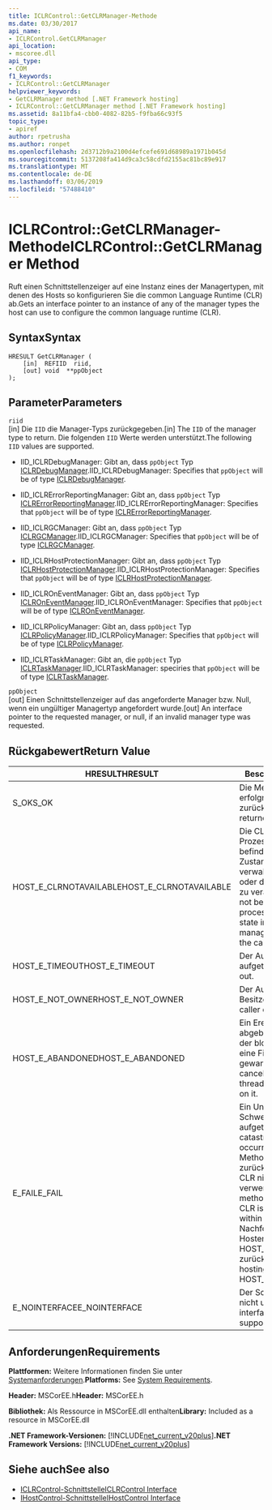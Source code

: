 ```yaml
---
title: ICLRControl::GetCLRManager-Methode
ms.date: 03/30/2017
api_name:
- ICLRControl.GetCLRManager
api_location:
- mscoree.dll
api_type:
- COM
f1_keywords:
- ICLRControl::GetCLRManager
helpviewer_keywords:
- GetCLRManager method [.NET Framework hosting]
- ICLRControl::GetCLRManager method [.NET Framework hosting]
ms.assetid: 8a11bfa4-cbb0-4082-82b5-f9fba66c93f5
topic_type:
- apiref
author: rpetrusha
ms.author: ronpet
ms.openlocfilehash: 2d3712b9a2100d4efcefe691d68989a1971b045d
ms.sourcegitcommit: 5137208fa414d9ca3c58cdfd2155ac81bc89e917
ms.translationtype: MT
ms.contentlocale: de-DE
ms.lasthandoff: 03/06/2019
ms.locfileid: "57488410"
---
```

# <a name="iclrcontrolgetclrmanager-method"></a><span data-ttu-id="7a59a-102">ICLRControl::GetCLRManager-Methode</span><span class="sxs-lookup"><span data-stu-id="7a59a-102">ICLRControl::GetCLRManager Method</span></span>
<span data-ttu-id="7a59a-103">Ruft einen Schnittstellenzeiger auf eine Instanz eines der Managertypen, mit denen des Hosts so konfigurieren Sie die common Language Runtime (CLR) ab.</span><span class="sxs-lookup"><span data-stu-id="7a59a-103">Gets an interface pointer to an instance of any of the manager types the host can use to configure the common language runtime (CLR).</span></span>  
  
## <a name="syntax"></a><span data-ttu-id="7a59a-104">Syntax</span><span class="sxs-lookup"><span data-stu-id="7a59a-104">Syntax</span></span>  
  
```  
HRESULT GetCLRManager (  
    [in]  REFIID  riid,  
    [out] void  **ppObject  
);  
```  
  
## <a name="parameters"></a><span data-ttu-id="7a59a-105">Parameter</span><span class="sxs-lookup"><span data-stu-id="7a59a-105">Parameters</span></span>  
 `riid`  
 <span data-ttu-id="7a59a-106">[in] Die `IID` die Manager-Typs zurückgegeben.</span><span class="sxs-lookup"><span data-stu-id="7a59a-106">[in] The `IID` of the manager type to return.</span></span> <span data-ttu-id="7a59a-107">Die folgenden `IID` Werte werden unterstützt.</span><span class="sxs-lookup"><span data-stu-id="7a59a-107">The following `IID` values are supported.</span></span>  
  
-   <span data-ttu-id="7a59a-108">IID_ICLRDebugManager: Gibt an, dass `ppObject` Typ [ICLRDebugManager](../../../../docs/framework/unmanaged-api/hosting/iclrdebugmanager-interface.md).</span><span class="sxs-lookup"><span data-stu-id="7a59a-108">IID_ICLRDebugManager: Specifies that `ppObject` will be of type [ICLRDebugManager](../../../../docs/framework/unmanaged-api/hosting/iclrdebugmanager-interface.md).</span></span>  
  
-   <span data-ttu-id="7a59a-109">IID_ICLRErrorReportingManager: Gibt an, dass `ppObject` Typ [ICLRErrorReportingManager](../../../../docs/framework/unmanaged-api/hosting/iclrerrorreportingmanager-interface.md).</span><span class="sxs-lookup"><span data-stu-id="7a59a-109">IID_ICLRErrorReportingManager: Specifies that `ppObject` will be of type [ICLRErrorReportingManager](../../../../docs/framework/unmanaged-api/hosting/iclrerrorreportingmanager-interface.md).</span></span>  
  
-   <span data-ttu-id="7a59a-110">IID_ICLRGCManager: Gibt an, dass `ppObject` Typ [ICLRGCManager](../../../../docs/framework/unmanaged-api/hosting/iclrgcmanager-interface.md).</span><span class="sxs-lookup"><span data-stu-id="7a59a-110">IID_ICLRGCManager: Specifies that `ppObject` will be of type [ICLRGCManager](../../../../docs/framework/unmanaged-api/hosting/iclrgcmanager-interface.md).</span></span>  
  
-   <span data-ttu-id="7a59a-111">IID_ICLRHostProtectionManager: Gibt an, dass `ppObject` Typ [ICLRHostProtectionManager](../../../../docs/framework/unmanaged-api/hosting/iclrhostprotectionmanager-interface.md).</span><span class="sxs-lookup"><span data-stu-id="7a59a-111">IID_ICLRHostProtectionManager: Specifies that `ppObject` will be of type [ICLRHostProtectionManager](../../../../docs/framework/unmanaged-api/hosting/iclrhostprotectionmanager-interface.md).</span></span>  
  
-   <span data-ttu-id="7a59a-112">IID_ICLROnEventManager: Gibt an, dass `ppObject` Typ [ICLROnEventManager](../../../../docs/framework/unmanaged-api/hosting/iclroneventmanager-interface.md).</span><span class="sxs-lookup"><span data-stu-id="7a59a-112">IID_ICLROnEventManager: Specifies that `ppObject` will be of type [ICLROnEventManager](../../../../docs/framework/unmanaged-api/hosting/iclroneventmanager-interface.md).</span></span>  
  
-   <span data-ttu-id="7a59a-113">IID_ICLRPolicyManager: Gibt an, dass `ppObject` Typ [ICLRPolicyManager](../../../../docs/framework/unmanaged-api/hosting/iclrpolicymanager-interface.md).</span><span class="sxs-lookup"><span data-stu-id="7a59a-113">IID_ICLRPolicyManager: Specifies that `ppObject` will be of type [ICLRPolicyManager](../../../../docs/framework/unmanaged-api/hosting/iclrpolicymanager-interface.md).</span></span>  
  
-   <span data-ttu-id="7a59a-114">IID_ICLRTaskManager: Gibt an, die `ppObject` Typ [ICLRTaskManager](../../../../docs/framework/unmanaged-api/hosting/iclrtaskmanager-interface.md).</span><span class="sxs-lookup"><span data-stu-id="7a59a-114">IID_ICLRTaskManager: speciries that `ppObject` will be of type [ICLRTaskManager](../../../../docs/framework/unmanaged-api/hosting/iclrtaskmanager-interface.md).</span></span>  
  
 `ppObject`  
 <span data-ttu-id="7a59a-115">[out] Einen Schnittstellenzeiger auf das angeforderte Manager bzw. Null, wenn ein ungültiger Managertyp angefordert wurde.</span><span class="sxs-lookup"><span data-stu-id="7a59a-115">[out] An interface pointer to the requested manager, or null, if an invalid manager type was requested.</span></span>  
  
## <a name="return-value"></a><span data-ttu-id="7a59a-116">Rückgabewert</span><span class="sxs-lookup"><span data-stu-id="7a59a-116">Return Value</span></span>  
  
|<span data-ttu-id="7a59a-117">HRESULT</span><span class="sxs-lookup"><span data-stu-id="7a59a-117">HRESULT</span></span>|<span data-ttu-id="7a59a-118">Beschreibung</span><span class="sxs-lookup"><span data-stu-id="7a59a-118">Description</span></span>|  
|-------------|-----------------|  
|<span data-ttu-id="7a59a-119">S_OK</span><span class="sxs-lookup"><span data-stu-id="7a59a-119">S_OK</span></span>|<span data-ttu-id="7a59a-120">Die Methode wurde erfolgreich zurückgegeben.</span><span class="sxs-lookup"><span data-stu-id="7a59a-120">The method returned successfully.</span></span>|  
|<span data-ttu-id="7a59a-121">HOST_E_CLRNOTAVAILABLE</span><span class="sxs-lookup"><span data-stu-id="7a59a-121">HOST_E_CLRNOTAVAILABLE</span></span>|<span data-ttu-id="7a59a-122">Die CLR wurde nicht in einen Prozess geladen und befindet sich in einem Zustand, in dem nicht verwalteten Code ausführen oder den Aufruf erfolgreich zu verarbeiten.</span><span class="sxs-lookup"><span data-stu-id="7a59a-122">The CLR has not been loaded into a process, or the CLR is in a state in which it cannot run managed code or process the call successfully.</span></span>|  
|<span data-ttu-id="7a59a-123">HOST_E_TIMEOUT</span><span class="sxs-lookup"><span data-stu-id="7a59a-123">HOST_E_TIMEOUT</span></span>|<span data-ttu-id="7a59a-124">Der Aufruf ist ein Timeout aufgetreten.</span><span class="sxs-lookup"><span data-stu-id="7a59a-124">The call timed out.</span></span>|  
|<span data-ttu-id="7a59a-125">HOST_E_NOT_OWNER</span><span class="sxs-lookup"><span data-stu-id="7a59a-125">HOST_E_NOT_OWNER</span></span>|<span data-ttu-id="7a59a-126">Der Aufrufer ist nicht Besitzer der Sperre.</span><span class="sxs-lookup"><span data-stu-id="7a59a-126">The caller does not own the lock.</span></span>|  
|<span data-ttu-id="7a59a-127">HOST_E_ABANDONED</span><span class="sxs-lookup"><span data-stu-id="7a59a-127">HOST_E_ABANDONED</span></span>|<span data-ttu-id="7a59a-128">Ein Ereignis wurde abgebrochen, während sich der blockierte Thread oder eine Fiber darauf gewartet.</span><span class="sxs-lookup"><span data-stu-id="7a59a-128">An event was canceled while a blocked thread or fiber was waiting on it.</span></span>|  
|<span data-ttu-id="7a59a-129">E_FAIL</span><span class="sxs-lookup"><span data-stu-id="7a59a-129">E_FAIL</span></span>|<span data-ttu-id="7a59a-130">Ein Unbekannter Schwerwiegender Fehler ist aufgetreten.</span><span class="sxs-lookup"><span data-stu-id="7a59a-130">An unknown catastrophic failure occurred.</span></span> <span data-ttu-id="7a59a-131">Wenn eine Methode E_FAIL zurückgegeben hat, ist die CLR nicht mehr im Prozess verwendet werden.</span><span class="sxs-lookup"><span data-stu-id="7a59a-131">After a method returns E_FAIL, the CLR is no longer usable within the process.</span></span> <span data-ttu-id="7a59a-132">Nachfolgende Aufrufe zum Hosten der Methoden HOST_E_CLRNOTAVAILABLE zurück.</span><span class="sxs-lookup"><span data-stu-id="7a59a-132">Subsequent calls to hosting methods return HOST_E_CLRNOTAVAILABLE.</span></span>|  
|<span data-ttu-id="7a59a-133">E_NOINTERFACE</span><span class="sxs-lookup"><span data-stu-id="7a59a-133">E_NOINTERFACE</span></span>|<span data-ttu-id="7a59a-134">Der Schnittstellentyp wird nicht unterstützt.</span><span class="sxs-lookup"><span data-stu-id="7a59a-134">The interface type is not supported.</span></span>|  
  
## <a name="requirements"></a><span data-ttu-id="7a59a-135">Anforderungen</span><span class="sxs-lookup"><span data-stu-id="7a59a-135">Requirements</span></span>  
 <span data-ttu-id="7a59a-136">**Plattformen:** Weitere Informationen finden Sie unter [Systemanforderungen](../../../../docs/framework/get-started/system-requirements.md).</span><span class="sxs-lookup"><span data-stu-id="7a59a-136">**Platforms:** See [System Requirements](../../../../docs/framework/get-started/system-requirements.md).</span></span>  
  
 <span data-ttu-id="7a59a-137">**Header:** MSCorEE.h</span><span class="sxs-lookup"><span data-stu-id="7a59a-137">**Header:** MSCorEE.h</span></span>  
  
 <span data-ttu-id="7a59a-138">**Bibliothek:** Als Ressource in MSCorEE.dll enthalten</span><span class="sxs-lookup"><span data-stu-id="7a59a-138">**Library:** Included as a resource in MSCorEE.dll</span></span>  
  
 <span data-ttu-id="7a59a-139">**.NET Framework-Versionen:** [!INCLUDE[net_current_v20plus](../../../../includes/net-current-v20plus-md.md)]</span><span class="sxs-lookup"><span data-stu-id="7a59a-139">**.NET Framework Versions:** [!INCLUDE[net_current_v20plus](../../../../includes/net-current-v20plus-md.md)]</span></span>  
  
## <a name="see-also"></a><span data-ttu-id="7a59a-140">Siehe auch</span><span class="sxs-lookup"><span data-stu-id="7a59a-140">See also</span></span>
- [<span data-ttu-id="7a59a-141">ICLRControl-Schnittstelle</span><span class="sxs-lookup"><span data-stu-id="7a59a-141">ICLRControl Interface</span></span>](../../../../docs/framework/unmanaged-api/hosting/iclrcontrol-interface.md)
- [<span data-ttu-id="7a59a-142">IHostControl-Schnittstelle</span><span class="sxs-lookup"><span data-stu-id="7a59a-142">IHostControl Interface</span></span>](../../../../docs/framework/unmanaged-api/hosting/ihostcontrol-interface.md)
